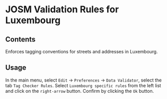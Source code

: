 JOSM Validation Rules for Luxembourg
==============

## Contents

Enforces tagging conventions for streets and addresses in Luxembourg.

## Usage

In the main menu, select `Edit` → `Preferences` → `Data Validator`, select the tab `Tag Checker Rules`. Select `Luxembourg specific rules` from the left list and click on the `right-arrow` button. Confirm by clicking the `Ok` button.